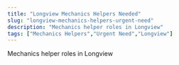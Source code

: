 ```yaml
---
title: "Longview Mechanics Helpers Needed"
slug: "longview-mechanics-helpers-urgent-need"
description: "Mechanics helper roles in Longview"
tags: ["Mechanics Helpers","Urgent Need","Longview"]
---
```


Mechanics helper roles in Longview

